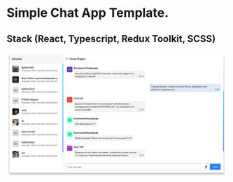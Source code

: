 # Simple Chat App Template.
## Stack (React, Typescript, Redux Toolkit, SCSS) 

![Temlate](https://github.com/Ridgal/Chat-template/blob/master/src/assets/images/Screen.png)
